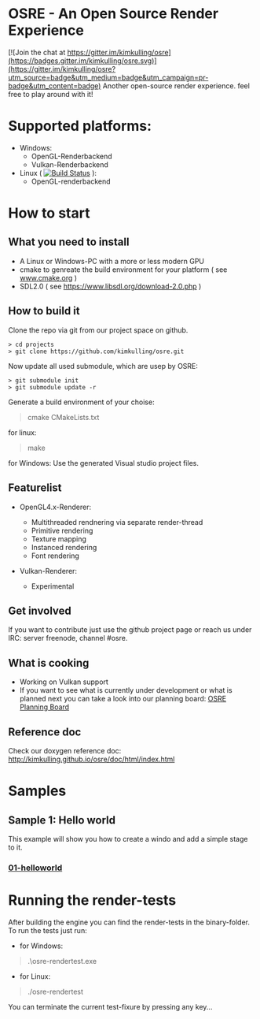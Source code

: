 # OSRE - An Open Source Render Experience

[![Join the chat at https://gitter.im/kimkulling/osre](https://badges.gitter.im/kimkulling/osre.svg)](https://gitter.im/kimkulling/osre?utm_source=badge&utm_medium=badge&utm_campaign=pr-badge&utm_content=badge)
Another open-source render experience. feel free to play around with it!

# Supported platforms:
- Windows: 
  + OpenGL-Renderbackend
  + Vulkan-Renderbackend
- Linux ( [![Build Status](https://travis-ci.org/kimkulling/osre.png)](https://travis-ci.org/kimkulling/osre) ): 
  + OpenGL-renderbackend

# How to start
## What you need to install
- A Linux or Windows-PC with a more or less modern GPU
- cmake to genreate the build environment for your platform ( see www.cmake.org )
- SDL2.0 ( see https://www.libsdl.org/download-2.0.php )

## How to build it
Clone the repo via git from our project space on github.
```
> cd projects
> git clone https://github.com/kimkulling/osre.git
```
Now update all used submodule, which are usep by OSRE:
```
> git submodule init
> git submodule update -r
```
Generate a build environment of your choise:
> cmake CMakeLists.txt

for linux:
> make

for Windows: Use the generated Visual studio project files.

## Featurelist
- OpenGL4.x-Renderer:
   + Multithreaded rendnering via separate render-thread
   + Primitive rendering
   + Texture mapping
   + Instanced rendering
   + Font rendering

- Vulkan-Renderer:
   + Experimental

## Get involved
If you want to contribute just use the github project page or reach us under IRC:
server freenode, channel #osre.

## What is cooking
- Working on Vulkan support
- If you want to see what is currently under development or what is planned next you can take a look into our planning board: 
[OSRE Planning Board](https://trello.com/b/AJEAv98P/osre)

## Reference doc
Check our doxygen reference doc: http://kimkulling.github.io/osre/doc/html/index.html

# Samples
## Sample 1: Hello world
This example will show you how to create a windo and add a simple stage to it.
### [01-helloworld](https://github.com/kimkulling/osre/blob/master/samples/00_HelloWorld/)

# Running the render-tests
After building the engine you can find the render-tests in the binary-folder. To run the tests just run:
- for Windows:
> .\osre-rendertest.exe

- for Linux:
> ./osre-rendertest

You can terminate the current test-fixure by pressing any key...
